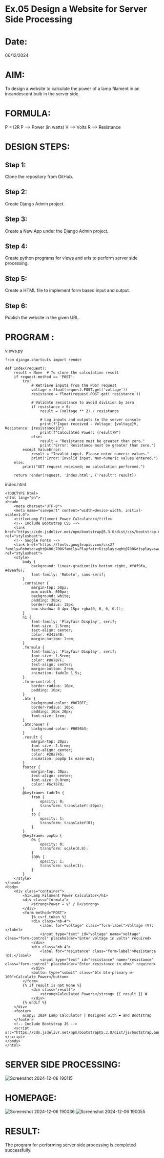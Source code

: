 # Ex.05 Design a Website for Server Side Processing
# Date:
06/12/2024
# AIM:
To design a website to calculate the power of a lamp filament in an incandescent bulb in the server side.

# FORMULA:
P = I2R
P --> Power (in watts)
 V --> Volts
 R --> Resistance

# DESIGN STEPS:
## Step 1:
Clone the repository from GitHub.

## Step 2:
Create Django Admin project.

## Step 3:
Create a New App under the Django Admin project.

## Step 4:
Create python programs for views and urls to perform server side processing.

## Step 5:
Create a HTML file to implement form based input and output.

## Step 6:
Publish the website in the given URL.

# PROGRAM :
views.py
~~~
from django.shortcuts import render

def index(request):
    result = None  # To store the calculation result
    if request.method == 'POST':
        try:
            # Retrieve inputs from the POST request
            voltage = float(request.POST.get('voltage'))
            resistance = float(request.POST.get('resistance'))
            
            # Validate resistance to avoid division by zero
            if resistance > 0:
                result = (voltage ** 2) / resistance
                
                # Log inputs and outputs to the server console
                print(f"Input received - Voltage: {voltage}V, Resistance: {resistance}Ω")
                print(f"Calculated Power: {result}W")
            else:
                result = "Resistance must be greater than zero."
                print("Error: Resistance must be greater than zero.")
        except ValueError:
            result = "Invalid input. Please enter numeric values."
            print("Error: Invalid input. Non-numeric values entered.")
    else:
        print("GET request received; no calculation performed.")
    
    return render(request, 'index.html', {'result': result})
~~~
index.html
~~~
<!DOCTYPE html>
<html lang="en">
<head>
    <meta charset="UTF-8">
    <meta name="viewport" content="width=device-width, initial-scale=1.0">
    <title>Lamp Filament Power Calculator</title>
    <!-- Include Bootstrap CSS -->
    <link href="https://cdn.jsdelivr.net/npm/bootstrap@5.3.0/dist/css/bootstrap.min.css" rel="stylesheet">
    <!-- Google Fonts -->
    <link href="https://fonts.googleapis.com/css2?family=Roboto:wght@400;700&family=Playfair+Display:wght@700&display=swap" rel="stylesheet">
    <style>
        body {
            background: linear-gradient(to bottom right, #f8f9fa, #e8eaf6);
            font-family: 'Roboto', sans-serif;
        }
        .container {
            margin-top: 50px;
            max-width: 600px;
            background: white;
            padding: 30px;
            border-radius: 15px;
            box-shadow: 0 4px 15px rgba(0, 0, 0, 0.1);
        }
        h1 {
            font-family: 'Playfair Display', serif;
            font-size: 2.5rem;
            text-align: center;
            color: #343a40;
            margin-bottom: 1rem;
        }
        .formula {
            font-family: 'Playfair Display', serif;
            font-size: 1.5rem;
            color: #007BFF;
            text-align: center;
            margin-bottom: 2rem;
            animation: fadeIn 1.5s;
        }
        .form-control {
            border-radius: 10px;
            padding: 10px;
        }
        .btn {
            background-color: #007BFF;
            border-radius: 10px;
            padding: 10px 20px;
            font-size: 1rem;
        }
        .btn:hover {
            background-color: #0056b3;
        }
        .result {
            margin-top: 20px;
            font-size: 1.3rem;
            text-align: center;
            color: #28a745;
            animation: popUp 1s ease-out;
        }
        footer {
            margin-top: 30px;
            text-align: center;
            font-size: 0.9rem;
            color: #6c757d;
        }
        @keyframes fadeIn {
            from {
                opacity: 0;
                transform: translateY(-20px);
            }
            to {
                opacity: 1;
                transform: translateY(0);
            }
        }
        @keyframes popUp {
            0% {
                opacity: 0;
                transform: scale(0.8);
            }
            100% {
                opacity: 1;
                transform: scale(1);
            }
        }
    </style>
</head>
<body>
    <div class="container">
        <h1>Lamp Filament Power Calculator</h1>
        <div class="formula">
            <strong>Power = V² / R</strong>
        </div>
        <form method="POST">
            {% csrf_token %}
            <div class="mb-4">
                <label for="voltage" class="form-label">Voltage (V):</label>
                <input type="text" id="voltage" name="voltage" class="form-control" placeholder="Enter voltage in volts" required>
            </div>
            <div class="mb-4">
                <label for="resistance" class="form-label">Resistance (Ω):</label>
                <input type="text" id="resistance" name="resistance" class="form-control" placeholder="Enter resistance in ohms" required>
            </div>
            <button type="submit" class="btn btn-primary w-100">Calculate Power</button>
        </form>
        {% if result is not None %}
            <div class="result">
                <strong>Calculated Power:</strong> {{ result }} W
            </div>
        {% endif %}
    </div>
    <footer>
        &copy; 2024 Lamp Calculator | Designed with ❤️ and Bootstrap
    </footer>
    <!-- Include Bootstrap JS -->
    <script src="https://cdn.jsdelivr.net/npm/bootstrap@5.3.0/dist/js/bootstrap.bundle.min.js"></script>
</body>
</html>
~~~
# SERVER SIDE PROCESSING:
![Screenshot 2024-12-06 190115](https://github.com/user-attachments/assets/90e56033-17a9-444e-aecb-3e3f003666b9)

# HOMEPAGE:
![Screenshot 2024-12-06 190036](https://github.com/user-attachments/assets/dedd8311-d5e7-429e-882e-69cef67ad89a)
![Screenshot 2024-12-06 190055](https://github.com/user-attachments/assets/62db75d6-831d-4420-bc46-ef1b21565a11)

# RESULT:
The program for performing server side processing is completed successfully.
